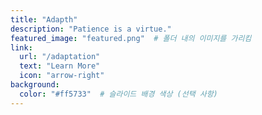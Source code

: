 ```yaml
---
title: "Adapth"
description: "Patience is a virtue."
featured_image: "featured.png"  # 폴더 내의 이미지를 가리킴
link:
  url: "/adaptation"
  text: "Learn More"
  icon: "arrow-right"
background:
  color: "#ff5733"  # 슬라이드 배경 색상 (선택 사항)
---
```

